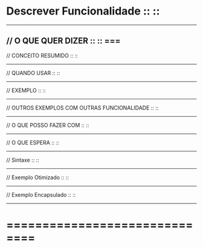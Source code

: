 # Descrever Funcionalidade ::  ::

--------------------------------------

// O QUE QUER DIZER  ::   ::
       === 
--------------------------------------

// CONCEITO RESUMIDO ::  ::

--------------------------------------

// QUANDO USAR  ::  ::
      

--------------------------------------

// EXEMPLO ::  ::
      

--------------------------------------

// OUTROS EXEMPLOS COM OUTRAS FUNCIONALIDADE ::  ::


--------------------------------------

// O QUE POSSO FAZER COM ::  ::
      

--------------------------------------

// O QUE ESPERA ::  :: 
      

--------------------------------------

// Sintaxe ::  ::
      

--------------------------------------

// Exemplo Otimizado ::  ::


--------------------------------------

// Exemplo Encapsulado ::  ::


--------------------------------------





# ==============================
